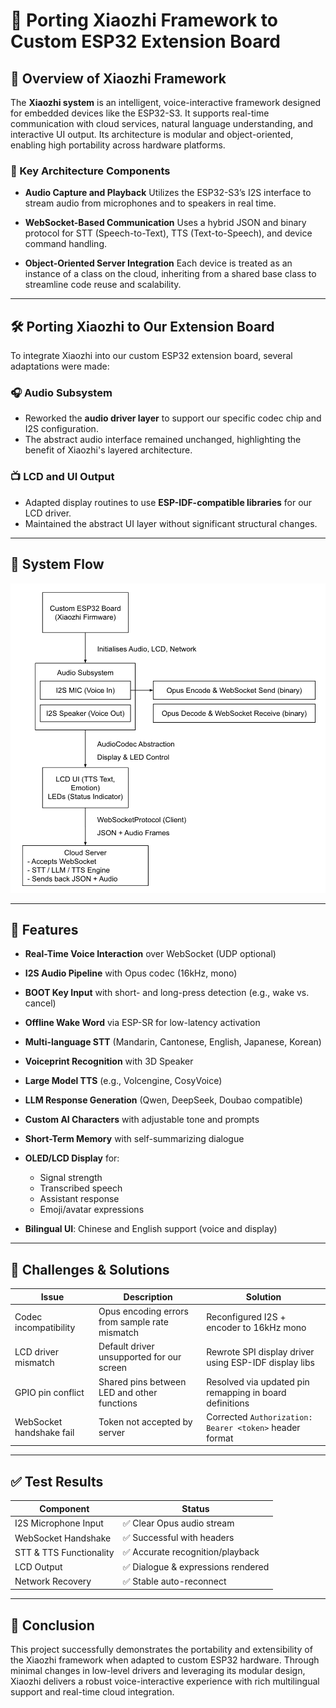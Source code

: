

# 📘 Porting Xiaozhi Framework to Custom ESP32 Extension Board

## 🔧 Overview of Xiaozhi Framework

The **Xiaozhi system** is an intelligent, voice-interactive framework designed for embedded devices like the ESP32-S3. It supports real-time communication with cloud services, natural language understanding, and interactive UI output. Its architecture is modular and object-oriented, enabling high portability across hardware platforms.

### 🔹 Key Architecture Components

* **Audio Capture and Playback**
  Utilizes the ESP32-S3’s I2S interface to stream audio from microphones and to speakers in real time.

* **WebSocket-Based Communication**
  Uses a hybrid JSON and binary protocol for STT (Speech-to-Text), TTS (Text-to-Speech), and device command handling.

* **Object-Oriented Server Integration**
  Each device is treated as an instance of a class on the cloud, inheriting from a shared base class to streamline code reuse and scalability.

---

## 🛠️ Porting Xiaozhi to Our Extension Board

To integrate Xiaozhi into our custom ESP32 extension board, several adaptations were made:

### 🎧 Audio Subsystem

* Reworked the **audio driver layer** to support our specific codec chip and I2S configuration.
* The abstract audio interface remained unchanged, highlighting the benefit of Xiaozhi's layered architecture.

### 📺 LCD and UI Output

* Adapted display routines to use **ESP-IDF-compatible libraries** for our LCD driver.
* Maintained the abstract UI layer without significant structural changes.

---

## 🔄 System Flow

![alt text](image-3.png)

---

## 🌟 Features

* **Real-Time Voice Interaction** over WebSocket (UDP optional)
* **I2S Audio Pipeline** with Opus codec (16kHz, mono)
* **BOOT Key Input** with short- and long-press detection (e.g., wake vs. cancel)
* **Offline Wake Word** via ESP-SR for low-latency activation
* **Multi-language STT** (Mandarin, Cantonese, English, Japanese, Korean)
* **Voiceprint Recognition** with 3D Speaker
* **Large Model TTS** (e.g., Volcengine, CosyVoice)
* **LLM Response Generation** (Qwen, DeepSeek, Doubao compatible)
* **Custom AI Characters** with adjustable tone and prompts
* **Short-Term Memory** with self-summarizing dialogue
* **OLED/LCD Display** for:

  * Signal strength
  * Transcribed speech
  * Assistant response
  * Emoji/avatar expressions
* **Bilingual UI**: Chinese and English support (voice and display)

---

## 🚧 Challenges & Solutions

| Issue                    | Description                                    | Solution                                                |
| ------------------------ | ---------------------------------------------- | ------------------------------------------------------- |
| Codec incompatibility    | Opus encoding errors from sample rate mismatch | Reconfigured I2S + encoder to 16kHz mono                |
| LCD driver mismatch      | Default driver unsupported for our screen      | Rewrote SPI display driver using ESP-IDF display libs   |
| GPIO pin conflict        | Shared pins between LED and other functions    | Resolved via updated pin remapping in board definitions |
| WebSocket handshake fail | Token not accepted by server                   | Corrected `Authorization: Bearer <token>` header format |

---

## ✅ Test Results

| Component               | Status                            |
| ----------------------- | --------------------------------- |
| I2S Microphone Input    | ✅ Clear Opus audio stream         |
| WebSocket Handshake     | ✅ Successful with headers         |
| STT & TTS Functionality | ✅ Accurate recognition/playback   |
| LCD Output              | ✅ Dialogue & expressions rendered |
| Network Recovery        | ✅ Stable auto-reconnect           |

---

## 📌 Conclusion

This project successfully demonstrates the portability and extensibility of the Xiaozhi framework when adapted to custom ESP32 hardware. Through minimal changes in low-level drivers and leveraging its modular design, Xiaozhi delivers a robust voice-interactive experience with rich multilingual support and real-time cloud integration.

